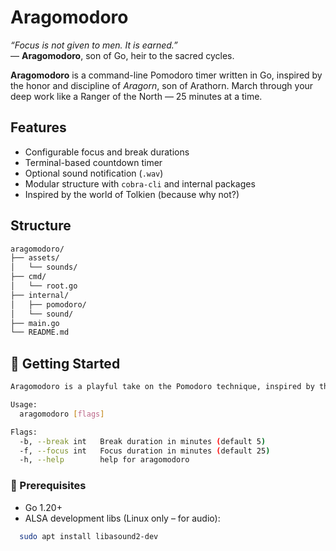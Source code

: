 # Aragomodoro

*“Focus is not given to men. It is earned.”*  
— **Aragomodoro**, son of Go, heir to the sacred cycles.

**Aragomodoro** is a command-line Pomodoro timer written in Go, inspired by the honor and discipline of *Aragorn*, son of Arathorn. March through your deep work like a Ranger of the North — 25 minutes at a time.

## Features

- Configurable focus and break durations
- Terminal-based countdown timer
- Optional sound notification (`.wav`)
- Modular structure with `cobra-cli` and internal packages
- Inspired by the world of Tolkien (because why not?)

## Structure

```bash
aragomodoro/
├── assets/           
│   └── sounds/
├── cmd/               
│   └── root.go
├── internal/          
│   ├── pomodoro/      
│   └── sound/         
├── main.go
└── README.md
```

## 🚀 Getting Started

```bash
Aragomodoro is a playful take on the Pomodoro technique, inspired by the spirit of Aragorn from The Lord of the Rings.

Usage:
  aragomodoro [flags]

Flags:
  -b, --break int   Break duration in minutes (default 5)
  -f, --focus int   Focus duration in minutes (default 25)
  -h, --help        help for aragomodoro
```

### 🔧 Prerequisites

- Go 1.20+
- ALSA development libs (Linux only – for audio):

```bash
  sudo apt install libasound2-dev
```
